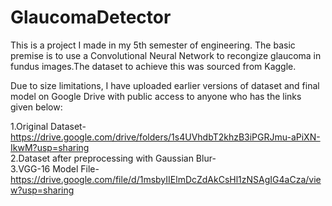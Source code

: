 # GlaucomaDetector
This is a project I made in my 5th semester of engineering. The basic premise is to use a Convolutional Neural Network to recongize glaucoma in fundus images.The dataset to achieve this was sourced from Kaggle.

Due to size limitations, I have uploaded earlier versions of dataset and final model on Google Drive with public access to anyone who has the links given below:

1.Original Dataset- https://drive.google.com/drive/folders/1s4UVhdbT2khzB3iPGRJmu-aPiXN-IkwM?usp=sharing \
2.Dataset after preprocessing with Gaussian Blur- \
3.VGG-16 Model File- https://drive.google.com/file/d/1msbyIIElmDcZdAkCsHl1zNSAgIG4aCza/view?usp=sharing

